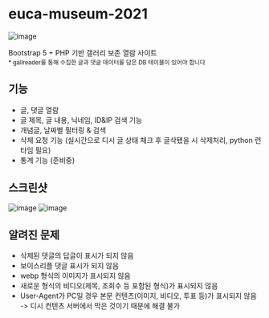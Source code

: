 # euca-museum-2021
![image](https://user-images.githubusercontent.com/88251502/141685076-8db2ac81-9cac-4860-b642-228feafb2131.png)

Bootstrap 5 + PHP 기반 갤러리 보존 열람 사이트  
<sub>\* gallreader를 통해 수집한 글과 댓글 데이터를 담은 DB 테이블이 있어야 합니다</sub>

## 기능
* 글, 댓글 열람
* 글 제목, 글 내용, 닉네임, ID&IP 검색 기능
* 개념글, 날짜별 필터링 & 검색
* 삭제 요청 기능 (실시간으로 디시 글 상태 체크 후 글삭됐을 시 삭제처리, python 런타임 필요)
* 통계 기능 (준비중)

## 스크린샷
![image](https://user-images.githubusercontent.com/88251502/141685123-2678f446-4c35-49bc-bc0a-6159cec777da.png)
![image](https://user-images.githubusercontent.com/88251502/141685229-9a977ec0-893b-45e6-8bcb-51f4c377ab3c.png)

## 알려진 문제
- 삭제된 댓글의 답글이 표시가 되지 않음
- 보이스리플 댓글 표시가 되지 않음
- webp 형식의 이미지가 표시되지 않음
- 새로운 형식의 비디오(제목, 조회수 등 포함된 형식)가 표시되지 않음
- User-Agent가 PC일 경우 본문 컨텐츠(이미지, 비디오, 투표 등)가 표시되지 않음 -> 디시 컨텐츠 서버에서 막은 것이기 때문에 해결 불가
